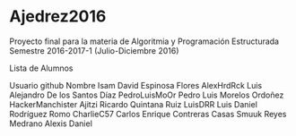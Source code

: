 # Ajedrez2016

Proyecto final para la materia de Algoritmia y Programación Estructurada
Semestre 2016-2017-1 (Julio-Diciembre 2016)

Lista de Alumnos

Usuario github      Nombre Isam David Espinosa Flores
AlexHrdRck          Luis Alejandro De los Santos Díaz
PedroLuisMoOr       Pedro Luis Morelos Ordoñez 
HackerManchister    Ajitzi Ricardo Quintana Ruiz
LuisDRR             Luis Daniel Rodríguez Romo 
CharlieC57          Carlos Enrique Contreras Casas
Smuuk               Reyes Medrano Alexis Daniel 
